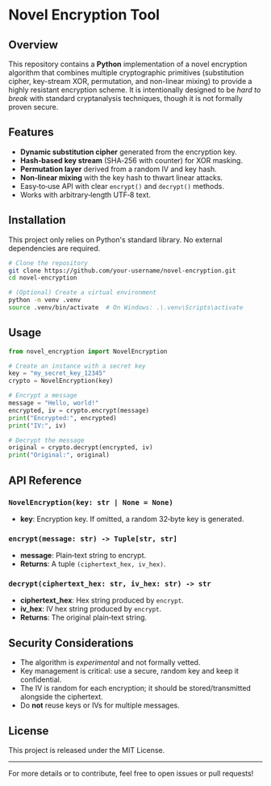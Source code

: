 # Novel Encryption Tool

## Overview
This repository contains a **Python** implementation of a novel encryption algorithm that combines multiple cryptographic primitives (substitution cipher, key-stream XOR, permutation, and non-linear mixing) to provide a highly resistant encryption scheme. It is intentionally designed to be *hard to break* with standard cryptanalysis techniques, though it is not formally proven secure.

## Features
- **Dynamic substitution cipher** generated from the encryption key.
- **Hash‑based key stream** (SHA‑256 with counter) for XOR masking.
- **Permutation layer** derived from a random IV and key hash.
- **Non‑linear mixing** with the key hash to thwart linear attacks.
- Easy‑to‑use API with clear `encrypt()` and `decrypt()` methods.
- Works with arbitrary‑length UTF‑8 text.

## Installation
This project only relies on Python's standard library. No external dependencies are required.

```bash
# Clone the repository
git clone https://github.com/your-username/novel-encryption.git
cd novel-encryption

# (Optional) Create a virtual environment
python -m venv .venv
source .venv/bin/activate  # On Windows: .\.venv\Scripts\activate
```

## Usage
```python
from novel_encryption import NovelEncryption

# Create an instance with a secret key
key = "my_secret_key_12345"
crypto = NovelEncryption(key)

# Encrypt a message
message = "Hello, world!"
encrypted, iv = crypto.encrypt(message)
print("Encrypted:", encrypted)
print("IV:", iv)

# Decrypt the message
original = crypto.decrypt(encrypted, iv)
print("Original:", original)
```

## API Reference
### `NovelEncryption(key: str | None = None)`
- **key**: Encryption key. If omitted, a random 32‑byte key is generated.

### `encrypt(message: str) -> Tuple[str, str]`
- **message**: Plain‑text string to encrypt.
- **Returns**: A tuple `(ciphertext_hex, iv_hex)`.

### `decrypt(ciphertext_hex: str, iv_hex: str) -> str`
- **ciphertext_hex**: Hex string produced by `encrypt`.
- **iv_hex**: IV hex string produced by `encrypt`.
- **Returns**: The original plain‑text string.

## Security Considerations
- The algorithm is *experimental* and not formally vetted.
- Key management is critical: use a secure, random key and keep it confidential.
- The IV is random for each encryption; it should be stored/transmitted alongside the ciphertext.
- Do **not** reuse keys or IVs for multiple messages.

## License
This project is released under the MIT License.

---

For more details or to contribute, feel free to open issues or pull requests!